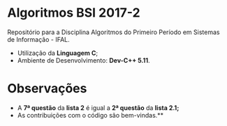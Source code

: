 ﻿# **Algoritmos BSI 2017-2**


Repositório para a Disciplina Algoritmos do Primeiro Período em Sistemas de Informação - IFAL.


* Utilização da **Linguagem C**;
* Ambiente de Desenvolvimento: **Dev-C++ 5.11**.

# **Observações**

* A **7ª questão** da **lista 2** é igual a **2ª questão** da **lista 2.1;**
* As contribuições com o código são bem-vindas.**